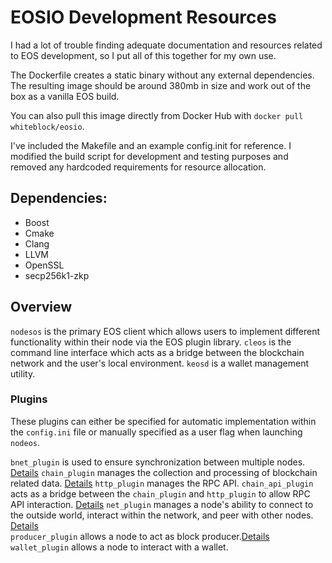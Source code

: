 # EOSIO Development Resources

I had a lot of trouble finding adequate documentation and resources related to EOS development, so I put all of this together for my own use. 

The Dockerfile creates a static binary without any external dependencies. The resulting image should be around 380mb in size and work out of the box as a vanilla EOS build.

You can also pull this image directly from Docker Hub with `docker pull whiteblock/eosio`.

I've included the Makefile and an example config.init for reference. I modified the build script for development and testing purposes and removed any hardcoded requirements for resource allocation.

## Dependencies: 
- Boost
- Cmake
- Clang
- LLVM
- OpenSSL
- secp256k1-zkp

## Overview

`nodesos` is the primary EOS client which allows users to implement different functionality within their node via the EOS plugin library. 
`cleos` is the command line interface which acts as a bridge between the blockchain network and the user's local environment.
`keosd` is a wallet management utility. 

### Plugins

These plugins can either be specified for automatic implementation within the `config.ini` file or manually specified as a user flag when launching `nodeos`. 

`bnet_plugin` is used to ensure synchronization between multiple nodes. [Details](https://developers.eos.io/eosio-nodeos/docs/bnet_plugin)
`chain_plugin` manages the collection and processing of blockchain related data. [Details](https://developers.eos.io/eosio-nodeos/docs/chain_plugin)
`http_plugin` manages the RPC API. 
`chain_api_plugin` acts as a bridge between the `chain_plugin` and `http_plugin` to allow RPC API interaction. [Details](https://developers.eos.io/eosio-nodeos/docs/chain_api_plugin)
`net_plugin` manages a node's ability to connect to the outside world, interact within the network, and peer with other nodes. [Details](https://developers.eos.io/eosio-nodeos/docs/net_plugin)  
`producer_plugin` allows a node to act as block producer.[Details](https://developers.eos.io/eosio-nodeos/docs/producer_plugin)
`wallet_plugin` allows a node to interact with a wallet. 





